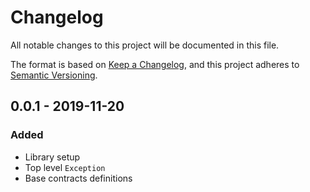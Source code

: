 # Changelog
All notable changes to this project will be documented in this file.

The format is based on [Keep a Changelog](https://keepachangelog.com/en/1.0.0/),
and this project adheres to [Semantic Versioning](https://semver.org/spec/v2.0.0.html).

## 0.0.1 - 2019-11-20
### Added
- Library setup
- Top level `Exception`
- Base contracts definitions 

[Unreleased]: https://github.com/code-bushido/foundation/compare/0.0.1...master
